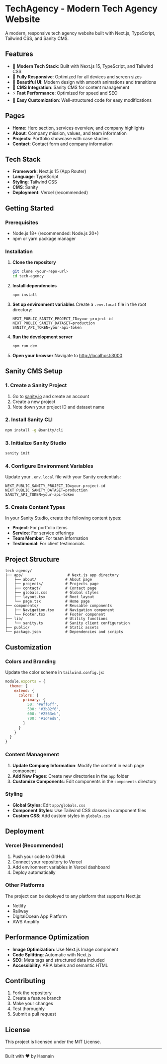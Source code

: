 # TechAgency - Modern Tech Agency Website

A modern, responsive tech agency website built with Next.js, TypeScript, Tailwind CSS, and Sanity CMS.

## Features

- 🚀 **Modern Tech Stack**: Built with Next.js 15, TypeScript, and Tailwind CSS
- 📱 **Fully Responsive**: Optimized for all devices and screen sizes
- 🎨 **Beautiful UI**: Modern design with smooth animations and transitions
- 📝 **CMS Integration**: Sanity CMS for content management
- ⚡ **Fast Performance**: Optimized for speed and SEO
- 🔧 **Easy Customization**: Well-structured code for easy modifications

## Pages

- **Home**: Hero section, services overview, and company highlights
- **About**: Company mission, values, and team information
- **Projects**: Portfolio showcase with case studies
- **Contact**: Contact form and company information

## Tech Stack

- **Framework**: Next.js 15 (App Router)
- **Language**: TypeScript
- **Styling**: Tailwind CSS
- **CMS**: Sanity
- **Deployment**: Vercel (recommended)

## Getting Started

### Prerequisites

- Node.js 18+ (recommended: Node.js 20+)
- npm or yarn package manager

### Installation

1. **Clone the repository**
   ```bash
   git clone <your-repo-url>
   cd tech-agency
   ```

2. **Install dependencies**
   ```bash
   npm install
   ```

3. **Set up environment variables**
   Create a `.env.local` file in the root directory:
   ```env
   NEXT_PUBLIC_SANITY_PROJECT_ID=your-project-id
   NEXT_PUBLIC_SANITY_DATASET=production
   SANITY_API_TOKEN=your-api-token
   ```

4. **Run the development server**
   ```bash
   npm run dev
   ```

5. **Open your browser**
   Navigate to [http://localhost:3000](http://localhost:3000)

## Sanity CMS Setup

### 1. Create a Sanity Project

1. Go to [sanity.io](https://sanity.io) and create an account
2. Create a new project
3. Note down your project ID and dataset name

### 2. Install Sanity CLI

```bash
npm install -g @sanity/cli
```

### 3. Initialize Sanity Studio

```bash
sanity init
```

### 4. Configure Environment Variables

Update your `.env.local` file with your Sanity credentials:

```env
NEXT_PUBLIC_SANITY_PROJECT_ID=your-project-id
NEXT_PUBLIC_SANITY_DATASET=production
SANITY_API_TOKEN=your-api-token
```

### 5. Create Content Types

In your Sanity Studio, create the following content types:

- **Project**: For portfolio items
- **Service**: For service offerings
- **Team Member**: For team information
- **Testimonial**: For client testimonials

## Project Structure

```
tech-agency/
├── app/                    # Next.js app directory
│   ├── about/             # About page
│   ├── projects/          # Projects page
│   ├── contact/           # Contact page
│   ├── globals.css        # Global styles
│   ├── layout.tsx         # Root layout
│   └── page.tsx           # Home page
├── components/            # Reusable components
│   ├── Navigation.tsx     # Navigation component
│   └── Footer.tsx         # Footer component
├── lib/                   # Utility functions
│   └── sanity.ts          # Sanity client configuration
├── public/                # Static assets
└── package.json           # Dependencies and scripts
```

## Customization

### Colors and Branding

Update the color scheme in `tailwind.config.js`:

```javascript
module.exports = {
  theme: {
    extend: {
      colors: {
        primary: {
          50: '#eff6ff',
          500: '#3b82f6',
          600: '#2563eb',
          700: '#1d4ed8',
        }
      }
    }
  }
}
```

### Content Management

1. **Update Company Information**: Modify the content in each page component
2. **Add New Pages**: Create new directories in the `app` folder
3. **Customize Components**: Edit components in the `components` directory

### Styling

- **Global Styles**: Edit `app/globals.css`
- **Component Styles**: Use Tailwind CSS classes in component files
- **Custom CSS**: Add custom styles in `globals.css`

## Deployment

### Vercel (Recommended)

1. Push your code to GitHub
2. Connect your repository to Vercel
3. Add environment variables in Vercel dashboard
4. Deploy automatically

### Other Platforms

The project can be deployed to any platform that supports Next.js:

- Netlify
- Railway
- DigitalOcean App Platform
- AWS Amplify

## Performance Optimization

- **Image Optimization**: Use Next.js Image component
- **Code Splitting**: Automatic with Next.js
- **SEO**: Meta tags and structured data included
- **Accessibility**: ARIA labels and semantic HTML

## Contributing

1. Fork the repository
2. Create a feature branch
3. Make your changes
4. Test thoroughly
5. Submit a pull request

## License

This project is licensed under the MIT License.

---

Built with ❤️ by Hasnain
